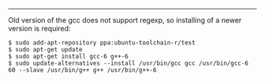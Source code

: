 --------------------------------
Old version of the gcc does not support regexp, so installing of a newer version is required:

    $ sudo add-apt-repository ppa:ubuntu-toolchain-r/test
    $ sudo apt-get update
    $ sudo apt-get install gcc-6 g++-6
    $ sudo update-alternatives --install /usr/bin/gcc gcc /usr/bin/gcc-6 60 --slave /usr/bin/g++ g++ /usr/bin/g++-6
